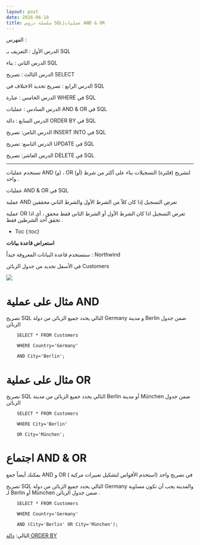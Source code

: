 ```yaml
---
layout: post
date: 2016-06-18
title: سلسلة دروس SQL|عمليات AND & OR
---
```


الفهرس :


الدرس الأول : التعريف بـ SQL

الدرس الثاني : بناء SQL

الدرس الثالث : تصريح SELECT

الدرس الرابع : تصريح تحديد الاختلاف في SQL

الدرس الخامس : عبارة WHERE في SQL

الدرس السادس : عمليات AND & OR في SQL

الدرس السابع : دالة ORDER BY في SQL

الدرس الثامن: تصريح INSERT INTO في SQL

الدرس التاسع: تصريح UPDATE في SQL

الدرس العاشر: تصريح DELETE في SQL

*****************

تستخدم عمليات AND (و) ، OR (أو) لتشريح (فلترة) التسجيلات بناء على أكثر من شرط واحد .


عمليات AND & OR في SQL 


عملية AND تعرض التسجيل إذا كان كلاً من الشرط الأول والشرط الثاني محققين

عملية OR تعرض التسجيل اذا كان الشرط الأول أو الشرط الثاني فقط محقق ، أي اذا تحقق أحد الشرطين فقط .

* Toc
{:toc}


**استعراض قاعدة بيانات**


سنستخدم قاعدة البيانات المعروفة جيداً : Northwind


في الأسفل تحديد من جدول الزبائن Customers


![](http://3.bp.blogspot.com/-txe3CmsAcew/VODvNYC9AII/AAAAAAAABpg/lpoMB6Uu2Eo/s1600/Screenshot%2Bfrom%2B2015-02-15%2B21%3A09%3A44.png)

# مثال على عملية AND


تصريح SQL التالي يحدد جميع الزبائن من دولة Germany و مدينة Berlin ضمن جدول الزبائن


        SELECT * FROM Customers

        WHERE Country='Germany'

        AND City='Berlin';

# مثال على عملية OR


تصريح SQL التالي يحدد جميع الزبائن من مدينة Berlin أو مدينة München ضمن جدول الزبائن


        SELECT * FROM Customers

        WHERE City='Berlin'

        OR City='München';


# اجتماع AND & OR


يمكنك أيضاً جمع AND و OR في تصريح واحد (استخدم الأقواس لتشكيل تعبيرات مركبة )


تصريح SQL التالي يحدد جميع الزبائن من دولة Germany والمدينة يجب أن تكون مساوية لـ Berlin أو München ضمن جدول الزبائن .

        SELECT * FROM Customers

        WHERE Country='Germany'

        AND (City='Berlin' OR City='München');


التالي: [دالة ORDER BY](order-by)
